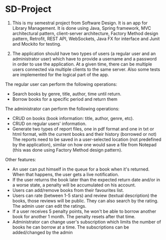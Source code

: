 # SD-Project
1. This is my semestral project from Software Design. It is an app for Library Management. It is done using Java, Spring framework, MVC architectural pattern, client-server architecture, Factory Method design pattern, Retrofit, REST API, WebSockets, Java FX for interface and Junit and Mockito for testing.

2. The application should have two types of users (a regular user and an administrator user) which have to provide a username and a password in order to use the application. At a given time, there can be multiple users connected via multiple clients to the same server. Also some tests are implemented for the logical part of the app.

The regular user can perform the following operations:
* Search books by genre, title, author, time until return.
* Borrow books for a specific period and return them

The administrator can perform the following operations:
* CRUD on books (book information: title, author, genre, etc).
* CRUD on regular users' information.
* Generate two types of report files, one in pdf format and one in txt or html format, with the current books and their history (borrowed or not) The reports need to be saved in a user-selected location (not predefined by the application), similar on how one would save a file from Notepad (this was done using Factory Method design pattern).

Other features:
* An user can put himself in the queue for a book when it's returned. When that happens, the user gets a live notification.
* If the user returns the book later than the expected return date and/or in a worse state, a penalty will be accumulated on his account.
* Users can add/remove books from their favourites list.
* Users can rate (between 1-5 stars) and review (textual description) the books, those reviews will be public. They can also search by the rating. The admin user can edit the ratings.
* If a user receives 5 penalty points, he won't be able to borrow another book for another 1 month. The penalty resets after that time.
* Administrator can change user's subscription which limits the number of books he can borrow at a time. The subscriptions can be added/changed by the admin
